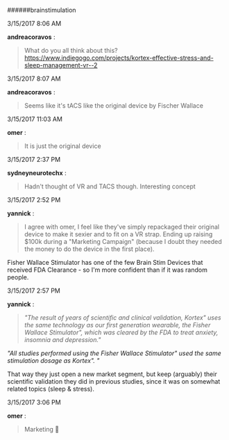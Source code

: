 ######brainstimulation

3/15/2017 8:06 AM

 **andreacoravos** :

 >What do you all think about this? <https://www.indiegogo.com/projects/kortex-effective-stress-and-sleep-management-vr--2>

3/15/2017 8:07 AM

 **andreacoravos** :

 >Seems like it's tACS like the original device by Fischer Wallace 

3/15/2017 11:03 AM

 **omer** :

 >It is just the original device

3/15/2017 2:37 PM

 **sydneyneurotechx** :

 >Hadn't thought of VR and TACS though. Interesting concept

3/15/2017 2:52 PM

 **yannick** :

 >I agree with omer, I feel like they've simply repackaged their original device to make it sexier and to fit on a VR strap. Ending up raising $100k during a "Marketing Campaign" (because I doubt they needed the money to do the device in the first place).

> 
Fisher Wallace Stimulator has one of the few Brain Stim Devices that received FDA Clearance - so I'm more confident than if it was random people.

3/15/2017 2:57 PM

 **yannick** :

 >_"The result of years of scientific and clinical validation, Kortex" uses the same technology as our first generation wearable, the Fisher Wallace Stimulator", which was cleared by the FDA to treat anxiety, insomnia and depression."_ 

> 
_"All studies performed using the Fisher Wallace Stimulator" used the same stimulation dosage as Kortex". "_

> 
That way they just open a new market segment, but keep (arguably) their scientific validation they did in previous studies, since it was on somewhat related topics (sleep &amp; stress).

3/15/2017 3:06 PM

 **omer** :

 >Marketing :slightly_smiling_face:

